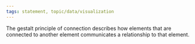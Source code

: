 ```yaml
---
tags: statement, topic/data/visualization
---
```

The gestalt principle of connection describes how elements that are connected to another element communicates a relationship to that element.